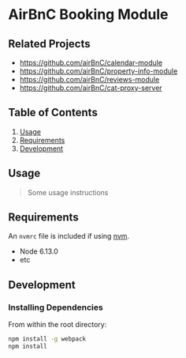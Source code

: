# AirBnC Booking Module

## Related Projects

  - https://github.com/airBnC/calendar-module
  - https://github.com/airBnC/property-info-module
  - https://github.com/airBnC/reviews-module
  - https://github.com/airBnC/cat-proxy-server

## Table of Contents

1. [Usage](#Usage)
1. [Requirements](#requirements)
1. [Development](#development)

## Usage

> Some usage instructions

## Requirements

An `nvmrc` file is included if using [nvm](https://github.com/creationix/nvm).

- Node 6.13.0
- etc

## Development

### Installing Dependencies

From within the root directory:

```sh
npm install -g webpack
npm install
```

